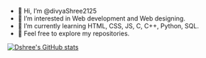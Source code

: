 - 👋 Hi, I’m @divyaShree2125
- 👀 I’m interested in Web development and Web designing.
- 🌱 I’m currently learning HTML, CSS, JS, C, C++, Python, SQL.
- 💞️ Feel free to explore my repositories.

<!---
divyaShree2125/divyaShree2125 is a ✨ special ✨ repository because its `README.md` (this file) appears on your GitHub profile.
You can click the Preview link to take a look at your changes.
--->
[![Dshree's GitHub stats](https://github-readme-stats.vercel.app/api?username=divyaShree2125&show_icons=true&hide=contribs,prs&cache_seconds=86400&theme=radical)](https://github.com/divyaShree2125/github-readme-stats)
                          

